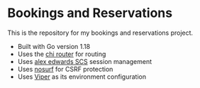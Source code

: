 # Bookings and Reservations

This is the repository for my bookings and reservations project.

- Built with Go version 1.18
- Uses the [chi router](https://github.com/go-chi/chi) for routing 
- Uses [alex edwards SCS](https://github.com/alexedwards/scs/v2) session management
- Uses [nosurf](https://github.com/justinas/nosurf) for CSRF protection
- Uses [Viper](github.com/spf13/viper) as its environment configuration

